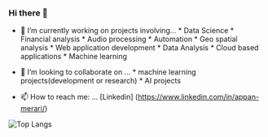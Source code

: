 ### Hi there 👋

- 🔭 I’m currently working on projects involving...
      * Data Science
      * Financial analysis
      * Audio processing
      * Automation
      * Geo spatial analysis
      * Web application development
      * Data Analysis
      * Cloud based applications
      * Machine learning
      
- 👯 I’m looking to collaborate on ...
      * machine learning projects(development or research)
      * AI projects    

- 📫 How to reach me: ... [Linkedin] (https://www.linkedin.com/in/appan-merari/)

![Top Langs](https://github-readme-stats.vercel.app/api/top-langs/?username=blockchainamm&hide=html,css,jupyter%20notebook&theme=tokyonight)

